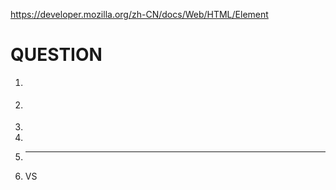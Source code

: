 https://developer.mozilla.org/zh-CN/docs/Web/HTML/Element
# QUESTION

1. <hgroup>
2. <section>
3. <time>
4. <abbr>
5. <hr>
6. <section> VS <div>
